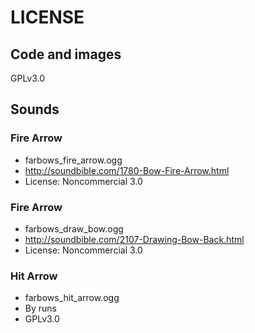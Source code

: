 # LICENSE

## Code and images

GPLv3.0

## Sounds

### Fire Arrow
- farbows_fire_arrow.ogg
- http://soundbible.com/1780-Bow-Fire-Arrow.html
- License: Noncommercial 3.0

### Fire Arrow
- farbows_draw_bow.ogg
- http://soundbible.com/2107-Drawing-Bow-Back.html
- License: Noncommercial 3.0

### Hit Arrow
- farbows_hit_arrow.ogg
- By runs
- GPLv3.0
